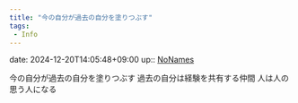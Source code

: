 ```yaml
---
title: "今の自分が過去の自分を塗りつぶす"
tags:
 - Info
---
```


date: 2024-12-20T14:05:48+09:00
up:: [NoNames](../Bar/Novel/Chaos/NoNames.md)

今の自分が過去の自分を塗りつぶす
過去の自分は経験を共有する仲間
人は人の思う人になる